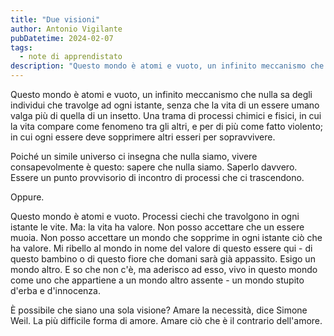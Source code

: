 ```yaml
---
title: "Due visioni"
author: Antonio Vigilante
pubDatetime: 2024-02-07
tags: 
  - note di apprendistato
description: "Questo mondo è atomi e vuoto, un infinito meccanismo che nulla sa degli individui che travolge ad ogni istante, senza che la vita di un essere umano valga più di quella di un insetto. Una trama di processi chimici e fisici, in cui la vita compare come fenomeno tra gli altri, e per di più come fatto violento; in cui ogni essere deve sopprimere altri esseri per sopravvivere..."
---
```


Questo mondo è atomi e vuoto, un infinito meccanismo che nulla sa degli individui che travolge ad ogni istante, senza che la vita di un essere umano valga più di quella di un insetto. Una trama di processi chimici e fisici, in cui la vita compare come fenomeno tra gli altri, e per di più come fatto violento; in cui ogni essere deve sopprimere altri esseri per sopravvivere.

Poiché un simile universo ci insegna che nulla siamo, vivere consapevolmente è questo: sapere che nulla siamo. Saperlo davvero. Essere un punto provvisorio di incontro di processi che ci trascendono.

Oppure.

Questo mondo è atomi e vuoto. Processi ciechi che travolgono in ogni istante le vite. Ma: la vita ha valore. Non posso accettare che un essere muoia. Non posso accettare un mondo che sopprime in ogni istante ciò che ha valore. Mi ribello al mondo in nome del valore di questo essere qui - di questo bambino o di questo fiore che domani sarà già appassito. Esigo un mondo altro. E so che non c'è, ma aderisco ad esso, vivo in questo mondo come uno che appartiene a un mondo altro assente - un mondo stupito d'erba e d'innocenza.

È possibile che siano una sola visione? Amare la necessità, dice Simone Weil. La più difficile forma di amore. Amare ciò che è il contrario dell'amore.
